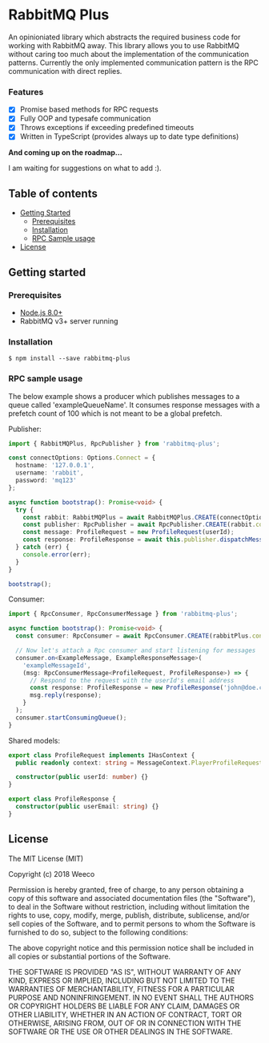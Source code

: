 # RabbitMQ Plus

An opinioniated library which abstracts the required business code for working with RabbitMQ away.
This library allows you to use RabbitMQ without caring too much about the implementation of the communication patterns.
Currently the only implemented communication pattern is the RPC communication with direct replies.

### Features

- [x] Promise based methods for RPC requests
- [x] Fully OOP and typesafe communication
- [x] Throws exceptions if exceeding predefined timeouts
- [x] Written in TypeScript (provides always up to date type definitions)

**And coming up on the roadmap...**

I am waiting for suggestions on what to add :).

## Table of contents
- [Getting Started](#getting-started)
  - [Prerequisites](#prerequisites)
  - [Installation](#installation)
  - [RPC Sample usage](#rpc-sample-usage)  
- [License](#license)

## Getting started
### Prerequisites
- [Node.js 8.0+](http://nodejs.org)
- RabbitMQ v3+ server running

### Installation
`$ npm install --save rabbitmq-plus`

### RPC sample usage
The below example shows a producer which publishes messages to a queue called 'exampleQueueName'. It consumes response messages
with a prefetch count of 100 which is not meant to be a global prefetch.

Publisher:
```typescript
import { RabbitMQPlus, RpcPublisher } from 'rabbitmq-plus';

const connectOptions: Options.Connect = {
  hostname: '127.0.0.1',
  username: 'rabbit',
  password: 'mq123'
};

async function bootstrap(): Promise<void> {
  try {
    const rabbit: RabbitMQPlus = await RabbitMQPlus.CREATE(connectOptions);
    const publisher: RpcPublisher = await RpcPublisher.CREATE(rabbit.connection, 'exampleQueueName', 100, false);
    const message: ProfileRequest = new ProfileRequest(userId);
    const response: ProfileResponse = await this.publisher.dispatchMessage<ProfileResponse>(message);
  } catch (err) {
    console.error(err);
  }
}

bootstrap();
```

Consumer:
```ts
import { RpcConsumer, RpcConsumerMessage } from 'rabbitmq-plus';

async function bootstrap(): Promise<void> {
  const consumer: RpcConsumer = await RpcConsumer.CREATE(rabbitPlus.connection, 'exampleQueueName', 5, false);

  // Now let's attach a Rpc consumer and start listening for messages
  consumer.on<ExampleMessage, ExampleResponseMessage>(
    'exampleMessageId',
    (msg: RpcConsumerMessage<ProfileRequest, ProfileResponse>) => {
      // Respond to the request with the userId's email address
      const response: ProfileResponse = new ProfileResponse('john@doe.com');
      msg.reply(response);
    }
  );
  consumer.startConsumingQueue();
}
```

Shared models:
```ts
export class ProfileRequest implements IHasContext {
  public readonly context: string = MessageContext.PlayerProfileRequest;

  constructor(public userId: number) {}
}

export class ProfileResponse {
  constructor(public userEmail: string) {}
}
```


## License
The MIT License (MIT)

Copyright (c) 2018 Weeco

Permission is hereby granted, free of charge, to any person obtaining a copy of this software and associated documentation files (the "Software"), to deal in the Software without restriction, including without limitation the rights to use, copy, modify, merge, publish, distribute, sublicense, and/or sell copies of the Software, and to permit persons to whom the Software is furnished to do so, subject to the following conditions:

The above copyright notice and this permission notice shall be included in all copies or substantial portions of the Software.

THE SOFTWARE IS PROVIDED "AS IS", WITHOUT WARRANTY OF ANY KIND, EXPRESS OR IMPLIED, INCLUDING BUT NOT LIMITED TO THE WARRANTIES OF MERCHANTABILITY, FITNESS FOR A PARTICULAR PURPOSE AND NONINFRINGEMENT. IN NO EVENT SHALL THE AUTHORS OR COPYRIGHT HOLDERS BE LIABLE FOR ANY CLAIM, DAMAGES OR OTHER LIABILITY, WHETHER IN AN ACTION OF CONTRACT, TORT OR OTHERWISE, ARISING FROM, OUT OF OR IN CONNECTION WITH THE SOFTWARE OR THE USE OR OTHER DEALINGS IN THE SOFTWARE.
